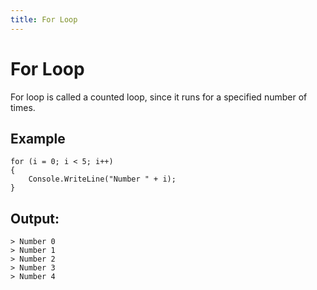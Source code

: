 ```yaml
---
title: For Loop
---
```


# For Loop

For loop is called a counted loop, since it runs for a specified number of times.

## Example
```
for (i = 0; i < 5; i++)
{
    Console.WriteLine("Number " + i);
}
```

## Output:
```
> Number 0
> Number 1
> Number 2
> Number 3
> Number 4
```
